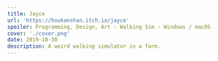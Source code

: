 ```yaml
---
title: Jayce
url: 'https://houkanshan.itch.io/jayce'
spoiler: Programming, Design, Art - Walking Sim - Windows / macOS
cover: './cover.png'
date: 2019-10-30
description: A weird walking simulator in a farm.
---
```


